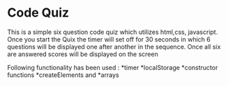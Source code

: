 # Code Quiz

This is a simple six question code quiz which utilizes html,css, javascript. Once you start the Quix the timer will set off for 30 seconds in which 6 questions will be displayed one after another in the sequence. Once all six are answered scores will be displayed on the screen

Following functionality has been used :
*timer
*localStorage
*constructor functions
*createElements and
*arrays